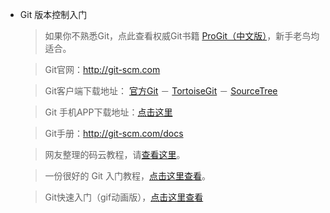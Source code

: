 - Git 版本控制入门
    >如果你不熟悉Git，点此查看权威Git书籍 [ProGit（中文版）](https://gitee.com/progit)，新手老鸟均适合。
    
    >Git官网：http://git-scm.com
    
    >Git客户端下载地址： [官方Git](http://git-scm.com/downloads) － [TortoiseGit](http://tortoisegit.org/download/)  － [SourceTree](https://www.sourcetreeapp.com/) 
    
    >Git 手机APP下载地址：[点击这里](http://gitee.com/appclient)
    
    >Git手册：http://git-scm.com/docs
    
    >网友整理的码云教程，请[查看这里](http://gitee.com/oschina/git-osc/wikis/%E5%B8%AE%E5%8A%A9#继续阅读)。
    
    >一份很好的 Git 入门教程，[点击这里查看](http://www.liaoxuefeng.com/wiki/0013739516305929606dd18361248578c67b8067c8c017b000/001373962845513aefd77a99f4145f0a2c7a7ca057e7570000)。
    
    >Git快速入门（gif动画版），[点击这里查看](http://gitee.com/wzw/git-quick-start)
